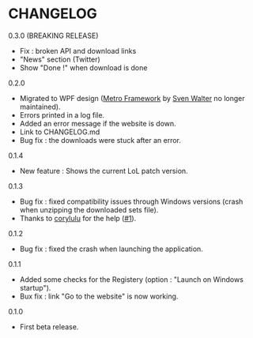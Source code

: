 # CHANGELOG

0.3.0 (BREAKING RELEASE)
* Fix : broken API and download links
* "News" section (Twitter)
* Show "Done !" when download is done

0.2.0
* Migrated to WPF design ([Metro Framework](https://github.com/viperneo/winforms-modernui) by [Sven Walter](https://github.com/viperneo) no longer maintained).
* Errors printed in a log file.
* Added an error message if the website is down.
* Link to CHANGELOG.md
* Bug fix : the downloads were stuck after an error.

0.1.4
* New feature : Shows the current LoL patch version.

0.1.3
* Bug fix : fixed compatibility issues through Windows versions (crash when unzipping the downloaded sets file).
* Thanks to [corylulu](https://github.com/corylulu) for the help ([#1](https://github.com/Ilshidur/LoL-item-sets/issues/1#issue-88575929)).

0.1.2
* Bug fix : fixed the crash when launching the application.

0.1.1
* Added some checks for the Registery (option : "Launch on Windows startup").
* Bux fix : link "Go to the website" is now working.

0.1.0
* First beta release.